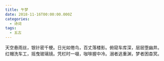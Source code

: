 ```yaml
---
title: 午梦
date: 2018-11-16T00:00:00.000Z
categories:
  - 诗词
tags:
  - 五古
---
```


天空悬雨丝，银针密千梗。日光如倦鸟，百丈落楼影。俯窥车库深，层层堕幽井。红帽洗车工，摇曳玻璃镜。凭栏时一啜，咖啡握中冷。溺者逃重渊，梦者困杳冥。
